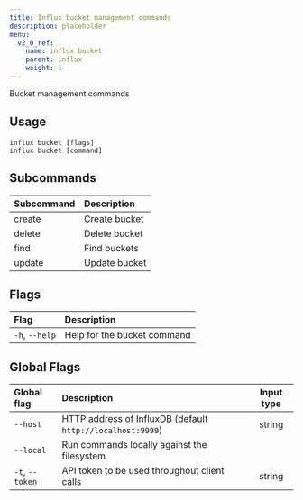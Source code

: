 ```yaml
---
title: Influx bucket management commands
description: placeholder
menu:
  v2_0_ref:
    name: influx bucket
    parent: influx
    weight: 1
---
```


Bucket management commands

## Usage
```
influx bucket [flags]
influx bucket [command]
```

## Subcommands
| Subcommand | Description   |
|:---------- |:-----------   |
| create     | Create bucket |
| delete     | Delete bucket |
| find       | Find buckets  |
| update     | Update bucket |

## Flags
| Flag           | Description                 |
|:----           |:-----------                 |
| `-h`, `--help` | Help for the bucket command |

## Global Flags
| Global flag     | Description                                                | Input type |
|:-----------     |:-----------                                                |:----------:|
| `--host`        | HTTP address of InfluxDB (default `http://localhost:9999`) | string     |
| `--local`       | Run commands locally against the filesystem                |            |
| `-t`, `--token` | API token to be used throughout client calls               | string     |

